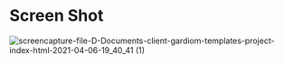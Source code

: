 
# Screen Shot
![screencapture-file-D-Documents-client-gardiom-templates-project-index-html-2021-04-06-19_40_41 (1)](https://user-images.githubusercontent.com/48021528/113734871-f58f1d00-9710-11eb-88ce-5cf9e8ef7e95.png)

